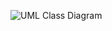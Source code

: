 ![UML Class Diagram](https://github.com/PranavSR04/OOAD-CaseStudy/assets/153154701/9605b0a4-abdc-4d29-aba9-912738525f03)
